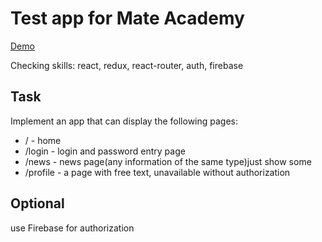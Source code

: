# Test app for Mate Academy

[Demo](https://yaroslavkolbaiev.github.io/my-react-app/)

Checking skills: react, redux, react-router, auth, firebase

## Task

Implement an app that can display the following pages:

- / - home 
- /login - login and password entry page
- /news - news page(any information of the same type)just show some
- /profile - a page with free text, unavailable without authorization

## Optional 

use Firebase for authorization
